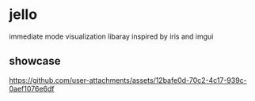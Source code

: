 # jello

immediate mode visualization libaray
inspired by iris and imgui

## showcase
https://github.com/user-attachments/assets/12bafe0d-70c2-4c17-939c-0aef1076e6df
